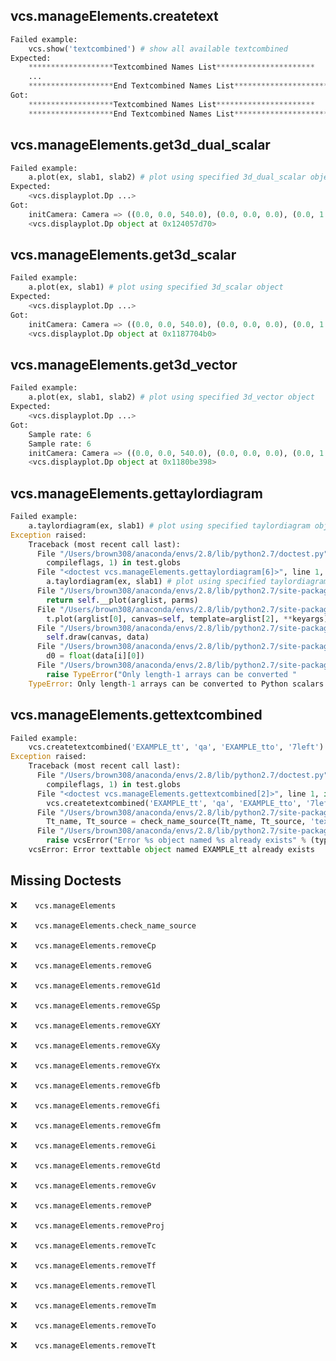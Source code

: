 vcs.manageElements.createtext
-----------------------------
```python
Failed example:
    vcs.show('textcombined') # show all available textcombined
Expected:
    *******************Textcombined Names List**********************
    ...
    *******************End Textcombined Names List**********************
Got:
    *******************Textcombined Names List**********************
    *******************End Textcombined Names List**********************
```

vcs.manageElements.get3d_dual_scalar
------------------------------------
```python
Failed example:
    a.plot(ex, slab1, slab2) # plot using specified 3d_dual_scalar object
Expected:
    <vcs.displayplot.Dp ...>
Got:
    initCamera: Camera => ((0.0, 0.0, 540.0), (0.0, 0.0, 0.0), (0.0, 1.0, 0.0)) 
    <vcs.displayplot.Dp object at 0x124057d70>
```

vcs.manageElements.get3d_scalar
-------------------------------
```python
Failed example:
    a.plot(ex, slab1) # plot using specified 3d_scalar object
Expected:
    <vcs.displayplot.Dp ...>
Got:
    initCamera: Camera => ((0.0, 0.0, 540.0), (0.0, 0.0, 0.0), (0.0, 1.0, 0.0)) 
    <vcs.displayplot.Dp object at 0x1187704b0>
```

vcs.manageElements.get3d_vector
-------------------------------
```python
Failed example:
    a.plot(ex, slab1, slab2) # plot using specified 3d_vector object
Expected:
    <vcs.displayplot.Dp ...>
Got:
    Sample rate: 6 
    Sample rate: 6 
    initCamera: Camera => ((0.0, 0.0, 540.0), (0.0, 0.0, 0.0), (0.0, 1.0, 0.0)) 
    <vcs.displayplot.Dp object at 0x1180be398>
```

vcs.manageElements.gettaylordiagram
-----------------------------------
```python
Failed example:
    a.taylordiagram(ex, slab1) # plot using specified taylordiagram object
Exception raised:
    Traceback (most recent call last):
      File "/Users/brown308/anaconda/envs/2.8/lib/python2.7/doctest.py", line 1315, in __run
        compileflags, 1) in test.globs
      File "<doctest vcs.manageElements.gettaylordiagram[6]>", line 1, in <module>
        a.taylordiagram(ex, slab1) # plot using specified taylordiagram object
      File "/Users/brown308/anaconda/envs/2.8/lib/python2.7/site-packages/vcs/Canvas.py", line 1275, in taylordiagram
        return self.__plot(arglist, parms)
      File "/Users/brown308/anaconda/envs/2.8/lib/python2.7/site-packages/vcs/Canvas.py", line 3634, in __plot
        t.plot(arglist[0], canvas=self, template=arglist[2], **keyargs)
      File "/Users/brown308/anaconda/envs/2.8/lib/python2.7/site-packages/vcs/taylor.py", line 1967, in plot
        self.draw(canvas, data)
      File "/Users/brown308/anaconda/envs/2.8/lib/python2.7/site-packages/vcs/taylor.py", line 1207, in draw
        d0 = float(data[i][0])
      File "/Users/brown308/anaconda/envs/2.8/lib/python2.7/site-packages/numpy/ma/core.py", line 4182, in __float__
        raise TypeError("Only length-1 arrays can be converted "
    TypeError: Only length-1 arrays can be converted to Python scalars
```

vcs.manageElements.gettextcombined
----------------------------------
```python
Failed example:
    vcs.createtextcombined('EXAMPLE_tt', 'qa', 'EXAMPLE_tto', '7left') # Create 'EXAMPLE_tt' and 'EXAMPLE_tto'
Exception raised:
    Traceback (most recent call last):
      File "/Users/brown308/anaconda/envs/2.8/lib/python2.7/doctest.py", line 1315, in __run
        compileflags, 1) in test.globs
      File "<doctest vcs.manageElements.gettextcombined[2]>", line 1, in <module>
        vcs.createtextcombined('EXAMPLE_tt', 'qa', 'EXAMPLE_tto', '7left') # Create 'EXAMPLE_tt' and 'EXAMPLE_tto'
      File "/Users/brown308/anaconda/envs/2.8/lib/python2.7/site-packages/vcs/manageElements.py", line 1435, in createtextcombined
        Tt_name, Tt_source = check_name_source(Tt_name, Tt_source, 'texttable')
      File "/Users/brown308/anaconda/envs/2.8/lib/python2.7/site-packages/vcs/manageElements.py", line 57, in check_name_source
        raise vcsError("Error %s object named %s already exists" % (typ, name))
    vcsError: Error texttable object named EXAMPLE_tt already exists
```

Missing Doctests
----------------
:x:```    vcs.manageElements```

:x:```    vcs.manageElements.check_name_source```

:x:```    vcs.manageElements.removeCp```

:x:```    vcs.manageElements.removeG```

:x:```    vcs.manageElements.removeG1d```

:x:```    vcs.manageElements.removeGSp```

:x:```    vcs.manageElements.removeGXY```

:x:```    vcs.manageElements.removeGXy```

:x:```    vcs.manageElements.removeGYx```

:x:```    vcs.manageElements.removeGfb```

:x:```    vcs.manageElements.removeGfi```

:x:```    vcs.manageElements.removeGfm```

:x:```    vcs.manageElements.removeGi```

:x:```    vcs.manageElements.removeGtd```

:x:```    vcs.manageElements.removeGv```

:x:```    vcs.manageElements.removeP```

:x:```    vcs.manageElements.removeProj```

:x:```    vcs.manageElements.removeTc```

:x:```    vcs.manageElements.removeTf```

:x:```    vcs.manageElements.removeTl```

:x:```    vcs.manageElements.removeTm```

:x:```    vcs.manageElements.removeTo```

:x:```    vcs.manageElements.removeTt```

